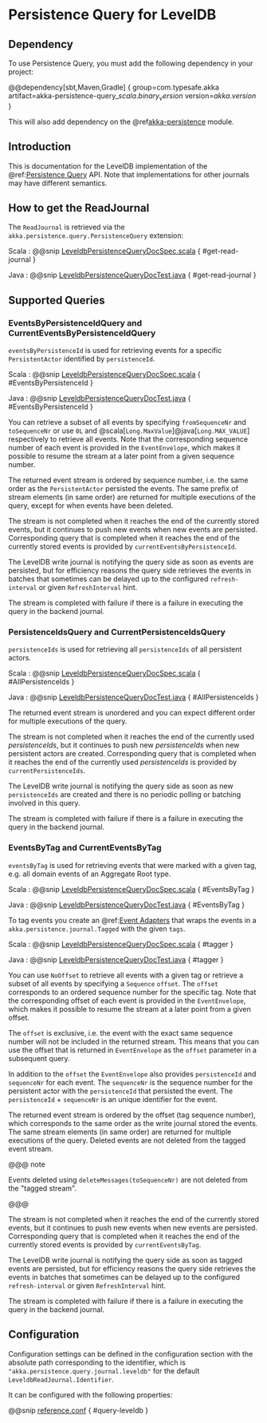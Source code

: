 # Persistence Query for LevelDB

## Dependency

To use Persistence Query, you must add the following dependency in your project:

@@dependency[sbt,Maven,Gradle] {
  group=com.typesafe.akka
  artifact=akka-persistence-query_$scala.binary_version$
  version=$akka.version$
}

This will also add dependency on the @ref[akka-persistence](persistence.md) module.

## Introduction

This is documentation for the LevelDB implementation of the @ref:[Persistence Query](persistence-query.md) API.
Note that implementations for other journals may have different semantics.

## How to get the ReadJournal

The `ReadJournal` is retrieved via the `akka.persistence.query.PersistenceQuery`
extension:

Scala
:  @@snip [LeveldbPersistenceQueryDocSpec.scala]($code$/scala/docs/persistence/query/LeveldbPersistenceQueryDocSpec.scala) { #get-read-journal }

Java
:  @@snip [LeveldbPersistenceQueryDocTest.java]($code$/java/jdocs/persistence/query/LeveldbPersistenceQueryDocTest.java) { #get-read-journal }

## Supported Queries

### EventsByPersistenceIdQuery and CurrentEventsByPersistenceIdQuery

`eventsByPersistenceId` is used for retrieving events for a specific `PersistentActor` 
identified by `persistenceId`.

Scala
:  @@snip [LeveldbPersistenceQueryDocSpec.scala]($code$/scala/docs/persistence/query/LeveldbPersistenceQueryDocSpec.scala) { #EventsByPersistenceId }

Java
:  @@snip [LeveldbPersistenceQueryDocTest.java]($code$/java/jdocs/persistence/query/LeveldbPersistenceQueryDocTest.java) { #EventsByPersistenceId }

You can retrieve a subset of all events by specifying `fromSequenceNr` and `toSequenceNr`
or use `0L` and @scala[`Long.MaxValue`]@java[`Long.MAX_VALUE`] respectively to retrieve all events. Note that
the corresponding sequence number of each event is provided in the `EventEnvelope`, 
which makes it possible to resume the stream at a later point from a given sequence number.

The returned event stream is ordered by sequence number, i.e. the same order as the
`PersistentActor` persisted the events. The same prefix of stream elements (in same order)
are returned for multiple executions of the query, except for when events have been deleted.

The stream is not completed when it reaches the end of the currently stored events,
but it continues to push new events when new events are persisted.
Corresponding query that is completed when it reaches the end of the currently
stored events is provided by `currentEventsByPersistenceId`.

The LevelDB write journal is notifying the query side as soon as events are persisted, but for
efficiency reasons the query side retrieves the events in batches that sometimes can
be delayed up to the configured `refresh-interval` or given `RefreshInterval`
hint.

The stream is completed with failure if there is a failure in executing the query in the
backend journal.

### PersistenceIdsQuery and CurrentPersistenceIdsQuery

`persistenceIds` is used for retrieving all `persistenceIds` of all persistent actors.

Scala
:  @@snip [LeveldbPersistenceQueryDocSpec.scala]($code$/scala/docs/persistence/query/LeveldbPersistenceQueryDocSpec.scala) { #AllPersistenceIds }

Java
:  @@snip [LeveldbPersistenceQueryDocTest.java]($code$/java/jdocs/persistence/query/LeveldbPersistenceQueryDocTest.java) { #AllPersistenceIds }

The returned event stream is unordered and you can expect different order for multiple
executions of the query.

The stream is not completed when it reaches the end of the currently used *persistenceIds*,
but it continues to push new *persistenceIds* when new persistent actors are created.
Corresponding query that is completed when it reaches the end of the
currently used *persistenceIds* is provided by `currentPersistenceIds`.

The LevelDB write journal is notifying the query side as soon as new `persistenceIds` are
created and there is no periodic polling or batching involved in this query.

The stream is completed with failure if there is a failure in executing the query in the
backend journal.

### EventsByTag and CurrentEventsByTag

`eventsByTag` is used for retrieving events that were marked with a given tag, e.g. 
all domain events of an Aggregate Root type.

Scala
:  @@snip [LeveldbPersistenceQueryDocSpec.scala]($code$/scala/docs/persistence/query/LeveldbPersistenceQueryDocSpec.scala) { #EventsByTag }

Java
:  @@snip [LeveldbPersistenceQueryDocTest.java]($code$/java/jdocs/persistence/query/LeveldbPersistenceQueryDocTest.java) { #EventsByTag }

To tag events you create an @ref:[Event Adapters](persistence.md#event-adapters) that wraps the events in a `akka.persistence.journal.Tagged`
with the given `tags`.

Scala
:  @@snip [LeveldbPersistenceQueryDocSpec.scala]($code$/scala/docs/persistence/query/LeveldbPersistenceQueryDocSpec.scala) { #tagger }

Java
:  @@snip [LeveldbPersistenceQueryDocTest.java]($code$/java/jdocs/persistence/query/LeveldbPersistenceQueryDocTest.java) { #tagger }

You can use `NoOffset` to retrieve all events with a given tag or retrieve a subset of all
events by specifying a `Sequence` `offset`. The `offset` corresponds to an ordered sequence number for
the specific tag. Note that the corresponding offset of each event is provided in the
`EventEnvelope`, which makes it possible to resume the stream at a later point from a given offset.

The `offset` is exclusive, i.e. the event with the exact same sequence number will not be included
in the returned stream. This means that you can use the offset that is returned in `EventEnvelope`
as the `offset` parameter in a subsequent query.

In addition to the `offset` the `EventEnvelope` also provides `persistenceId` and `sequenceNr`
for each event. The `sequenceNr` is the sequence number for the persistent actor with the
`persistenceId` that persisted the event. The `persistenceId` + `sequenceNr` is an unique
identifier for the event.

The returned event stream is ordered by the offset (tag sequence number), which corresponds
to the same order as the write journal stored the events. The same stream elements (in same order)
are returned for multiple executions of the query. Deleted events are not deleted from the
tagged event stream.

@@@ note

Events deleted using `deleteMessages(toSequenceNr)` are not deleted from the "tagged stream".

@@@

The stream is not completed when it reaches the end of the currently stored events,
but it continues to push new events when new events are persisted.
Corresponding query that is completed when it reaches the end of the currently
stored events is provided by `currentEventsByTag`.

The LevelDB write journal is notifying the query side as soon as tagged events are persisted, but for
efficiency reasons the query side retrieves the events in batches that sometimes can
be delayed up to the configured `refresh-interval` or given `RefreshInterval`
hint.

The stream is completed with failure if there is a failure in executing the query in the
backend journal.

## Configuration

Configuration settings can be defined in the configuration section with the
absolute path corresponding to the identifier, which is `"akka.persistence.query.journal.leveldb"`
for the default `LeveldbReadJournal.Identifier`.

It can be configured with the following properties:

@@snip [reference.conf](/akka-persistence-query/src/main/resources/reference.conf) { #query-leveldb }
